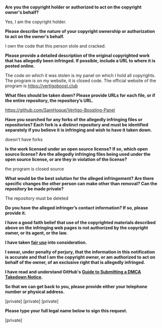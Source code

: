 **Are you the copyright holder or authorized to act on the copyright owner's behalf?**

Yes, I am the copyright holder.

**Please describe the nature of your copyright ownership or authorization to act on the owner's behalf.**

I own the code that this person stole and cracked.

**Please provide a detailed description of the original copyrighted work that has allegedly been infringed. If possible, include a URL to where it is posted online.**

The code on which it was stolen is my panel on which I hold all copyrights. The program is on my website, it is closed code. The official website of the program is https://vertigoboost.club

**What files should be taken down? Please provide URLs for each file, or if the entire repository, the repository’s URL.**

https://github.com/SamHoque/Vertigo-Boosting-Panel

**Have you searched for any forks of the allegedly infringing files or repositories? Each fork is a distinct repository and must be identified separately if you believe it is infringing and wish to have it taken down.**

doesn't have forks

**Is the work licensed under an open source license? If so, which open source license? Are the allegedly infringing files being used under the open source license, or are they in violation of the license?**

the program is closed source

**What would be the best solution for the alleged infringement? Are there specific changes the other person can make other than removal? Can the repository be made private?**

The repository must be deleted

**Do you have the alleged infringer’s contact information? If so, please provide it.**

**I have a good faith belief that use of the copyrighted materials described above on the infringing web pages is not authorized by the copyright owner, or its agent, or the law.**

**I have taken <a href="https://www.lumendatabase.org/topics/22">fair use</a> into consideration.**

**I swear, under penalty of perjury, that the information in this notification is accurate and that I am the copyright owner, or am authorized to act on behalf of the owner, of an exclusive right that is allegedly infringed.**

**I have read and understand GitHub's <a href="https://docs.github.com/articles/guide-to-submitting-a-dmca-takedown-notice/">Guide to Submitting a DMCA Takedown Notice</a>.**

**So that we can get back to you, please provide either your telephone number or physical address.**

[private] [private] [private]

**Please type your full legal name below to sign this request.**

[private]
